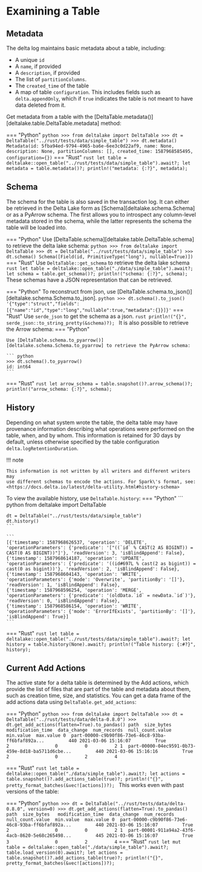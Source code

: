 # Examining a Table

## Metadata

The delta log maintains basic metadata about a table, including:

-   A unique `id`
-   A `name`, if provided
-   A `description`, if provided
-   The list of `partitionColumns`.
-   The `created_time` of the table
-   A map of table `configuration`. This includes fields such as
    `delta.appendOnly`, which if `true` indicates the table is not meant
    to have data deleted from it.

Get metadata from a table with the
[DeltaTable.metadata()][deltalake.table.DeltaTable.metadata] method:

=== "Python"
    ``` python
    >>> from deltalake import DeltaTable
    >>> dt = DeltaTable("../rust/tests/data/simple_table")
    >>> dt.metadata()
    Metadata(id: 5fba94ed-9794-4965-ba6e-6ee3c0d22af9, name: None, description: None, partitionColumns: [], created_time: 1587968585495, configuration={})
    ```
=== "Rust"
    ```rust
    let table = deltalake::open_table("../rust/tests/data/simple_table").await?;
    let metadata = table.metadata()?;
    println!("metadata: {:?}", metadata);
    ```


## Schema

The schema for the table is also saved in the transaction log. It can
either be retrieved in the Delta Lake form as
[Schema][deltalake.schema.Schema] or as a
PyArrow schema. The first allows you to introspect any column-level
metadata stored in the schema, while the latter represents the schema
the table will be loaded into.



=== "Python"
    Use [DeltaTable.schema][deltalake.table.DeltaTable.schema] to retrieve the delta lake schema:
    ``` python
    >>> from deltalake import DeltaTable
    >>> dt = DeltaTable("../rust/tests/data/simple_table")
    >>> dt.schema()
    Schema([Field(id, PrimitiveType("long"), nullable=True)])
    ```
=== "Rust"
    Use `DeltaTable::get_schema` to retrieve the delta lake schema
    ```rust
    let table = deltalake::open_table("./data/simple_table").await?;
    let schema = table.get_schema()?;
    println!("schema: {:?}", schema);
    ```
These schemas have a JSON representation that can be retrieved. 

=== "Python"
    To reconstruct from json, use [DeltaTable.schema.to_json()][deltalake.schema.Schema.to_json].
    ``` python
    >>> dt.schema().to_json()
    '{"type":"struct","fields":[{"name":"id","type":"long","nullable":true,"metadata":{}}]}'
    ```
=== "Rust"
    Use `serde_json` to get the schema as a json.
    ```rust
    println!("{}", serde_json::to_string_pretty(&schema)?);
    ```
It is also possible to retrieve the Arrow schema:
=== "Python"

    Use [DeltaTable.schema.to_pyarrow()][deltalake.schema.Schema.to_pyarrow] to retrieve the PyArrow schema:

    ``` python
    >>> dt.schema().to_pyarrow()
    id: int64
    ```
=== "Rust"
    ```rust
    let arrow_schema = table.snapshot()?.arrow_schema()?;
    println!("arrow_schema: {:?}", schema);
    ```

## History

Depending on what system wrote the table, the delta table may have
provenance information describing what operations were performed on the
table, when, and by whom. This information is retained for 30 days by
default, unless otherwise specified by the table configuration
`delta.logRetentionDuration`.

!!! note

    This information is not written by all writers and different writers may
    use different schemas to encode the actions. For Spark\'s format, see:
    <https://docs.delta.io/latest/delta-utility.html#history-schema>


To view the available history, use `DeltaTable.history`:
=== "Python"
    ``` python
    from deltalake import DeltaTable

    dt = DeltaTable("../rust/tests/data/simple_table")
    dt.history()
    ```

    ```
    [{'timestamp': 1587968626537, 'operation': 'DELETE', 'operationParameters': {'predicate': '["((`id` % CAST(2 AS BIGINT)) = CAST(0 AS BIGINT))"]'}, 'readVersion': 3, 'isBlindAppend': False},
    {'timestamp': 1587968614187, 'operation': 'UPDATE', 'operationParameters': {'predicate': '((id#697L % cast(2 as bigint)) = cast(0 as bigint))'}, 'readVersion': 2, 'isBlindAppend': False},
    {'timestamp': 1587968604143, 'operation': 'WRITE', 'operationParameters': {'mode': 'Overwrite', 'partitionBy': '[]'}, 'readVersion': 1, 'isBlindAppend': False},
    {'timestamp': 1587968596254, 'operation': 'MERGE', 'operationParameters': {'predicate': '(oldData.`id` = newData.`id`)'}, 'readVersion': 0, 'isBlindAppend': False},
    {'timestamp': 1587968586154, 'operation': 'WRITE', 'operationParameters': {'mode': 'ErrorIfExists', 'partitionBy': '[]'}, 'isBlindAppend': True}]
    ```
=== "Rust"
    ```rust
    let table = deltalake::open_table("../rust/tests/data/simple_table").await?;
    let history = table.history(None).await?;
    println!("Table history: {:#?}", history);
    ```
## Current Add Actions

The active state for a delta table is determined by the Add actions,
which provide the list of files that are part of the table and metadata
about them, such as creation time, size, and statistics. You can get a
data frame of the add actions data using `DeltaTable.get_add_actions`:

=== "Python"
    ``` python
    >>> from deltalake import DeltaTable
    >>> dt = DeltaTable("../rust/tests/data/delta-0.8.0")
    >>> dt.get_add_actions(flatten=True).to_pandas()
                                                        path  size_bytes   modification_time  data_change  num_records  null_count.value  min.value  max.value
    0  part-00000-c9b90f86-73e6-46c8-93ba-ff6bfaf892a...         440 2021-03-06 15:16:07         True            2                 0          0          2
    1  part-00000-04ec9591-0b73-459e-8d18-ba5711d6cbe...         440 2021-03-06 15:16:16         True            2                 0          2          4
    ```

=== "Rust"
    ```rust
    let table = deltalake::open_table("./data/simple_table").await?;
    let actions = table.snapshot()?.add_actions_table(true)?;
    println!("{}", pretty_format_batches(&vec![actions])?);
    ```
This works even with past versions of the table:

=== "Python"
    ``` python
    >>> dt = DeltaTable("../rust/tests/data/delta-0.8.0", version=0)
    >>> dt.get_add_actions(flatten=True).to_pandas()
                                                    path  size_bytes   modification_time  data_change  num_records  null_count.value  min.value  max.value
    0  part-00000-c9b90f86-73e6-46c8-93ba-ff6bfaf892a...         440 2021-03-06 15:16:07         True            2                 0          0          2
    1  part-00001-911a94a2-43f6-4acb-8620-5e68c265498...         445 2021-03-06 15:16:07         True            3                 0          2          4
    ```
=== "Rust"
    ```rust
    let mut table = deltalake::open_table("./data/simple_table").await?;
    table.load_version(0).await?;
    let actions = table.snapshot()?.add_actions_table(true)?;
    println!("{}", pretty_format_batches(&vec![actions])?);
    ```